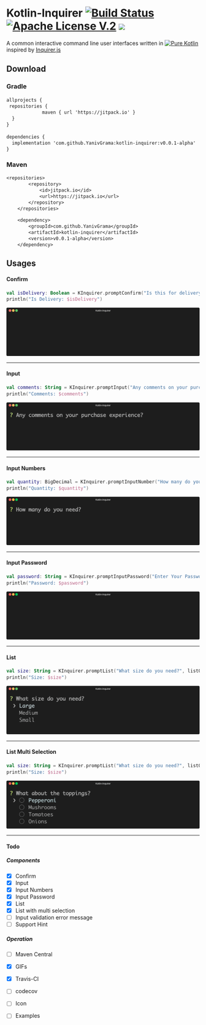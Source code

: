# Kotlin-Inquirer [![Build Status](https://travis-ci.org/YanivGrama/kotlin-inquirer.svg?branch=master)](https://travis-ci.org/YanivGrama/kotlin-inquirer) [![Apache License V.2](https://img.shields.io/badge/license-Apache%20V.2-blue.svg)](https://github.com/YanivGrama/kotlin-inquirer/blob/master/LICENSE) [![](https://jitpack.io/v/YanivGrama/kotlin-inquirer.svg)](https://jitpack.io/#YanivGrama/kotlin-inquirer)

 A common interactive command line user interfaces written in [![Pure Kotlin](https://img.shields.io/badge/100%25-kotlin-blue.svg)](https://kotlinlang.org/) inspired by [Inquirer.js](https://github.com/SBoudrias/Inquirer.js "Inquirer.js")


## Download

### Gradle
```
allprojects {
 repositories {
			 maven { url 'https://jitpack.io' }
  }
}

dependencies {
  implementation 'com.github.YanivGrama:kotlin-inquirer:v0.0.1-alpha'
}
```

### Maven
```
<repositories>
		<repository>
		    <id>jitpack.io</id>
		    <url>https://jitpack.io</url>
		</repository>
	</repositories>
 ```
```
	<dependency>
	    <groupId>com.github.YanivGrama</groupId>
	    <artifactId>kotlin-inquirer</artifactId>
	    <version>v0.0.1-alpha</version>
	</dependency>
```

## Usages

#### Confirm

```kotlin
val isDelivery: Boolean = KInquirer.promptConfirm("Is this for delivery?", default = false)
println("Is Delivery: $isDelivery")
```
<p align="center"><img src="/assets/confirm-component.gif?raw=true"/></p>

------

#### Input
```kotlin
val comments: String = KInquirer.promptInput("Any comments on your purchase experience?")
println("Comments: $comments")
```
<p align="center"><img src="/assets/input-component.gif?raw=true"/></p>

------

#### Input Numbers
```kotlin
val quantity: BigDecimal = KInquirer.promptInputNumber("How many do you need?")
println("Quantity: $quantity")
```
<p align="center"><img src="/assets/input-number-component.gif?raw=true"/></p>

------

#### Input Password
```kotlin
val password: String = KInquirer.promptInputPassword("Enter Your Password:", hint = "password")
println("Password: $password")
```
<p align="center"><img src="/assets/input-password-component.gif?raw=true"/></p>

------

#### List
```kotlin
val size: String = KInquirer.promptList("What size do you need?", listOf("Large", "Medium", "Small"))
println("Size: $size")
```
<p align="center"><img src="/assets/list-component.gif?raw=true"/></p>

------

#### List Multi Selection
```kotlin
val size: String = KInquirer.promptList("What size do you need?", listOf("Large", "Medium", "Small"))
println("Size: $size")
```
<p align="center"><img src="/assets/list-multi-component.gif?raw=true"/></p>

------

#### Todo
##### Components
- [x] Confirm
- [x] Input
- [x] Input Numbers
- [x] Input Password
- [x] List
- [x] List with multi selection
- [ ] Input validation error message
- [ ] Support Hint

##### Operation
- [ ] Maven Central
- [x] GIFs
- [x] Travis-CI
- [ ] codecov 
- [ ] Icon
- [ ] Examples


